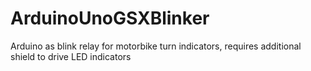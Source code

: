 # ArduinoUnoGSXBlinker
Arduino as blink relay for motorbike turn indicators, requires additional shield to drive LED indicators
